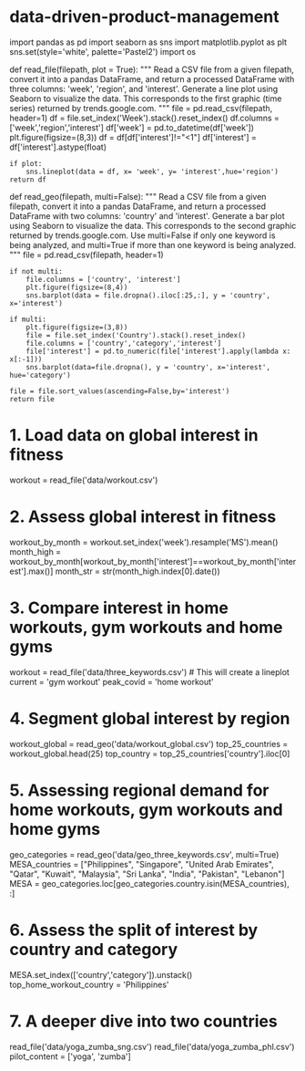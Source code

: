 # data-driven-product-management
import pandas as pd
import seaborn as sns
import matplotlib.pyplot as plt
sns.set(style='white', palette='Pastel2')
import os

def read_file(filepath, plot = True):
    """
    Read a CSV file from a given filepath, convert it into a pandas DataFrame,
    and return a processed DataFrame with three columns: 'week', 'region', and 'interest'. Generate a line plot using Seaborn to visualize the data. This corresponds to the first graphic (time series) returned by trends.google.com. 
    """
    file = pd.read_csv(filepath, header=1)
    df = file.set_index('Week').stack().reset_index()
    df.columns = ['week','region','interest']
    df['week'] = pd.to_datetime(df['week'])
    plt.figure(figsize=(8,3))
    df = df[df['interest']!="<1"]
    df['interest'] = df['interest'].astype(float)

    if plot:
        sns.lineplot(data = df, x= 'week', y= 'interest',hue='region')
    return df

def read_geo(filepath, multi=False):
    """
    Read a CSV file from a given filepath, convert it into a pandas DataFrame,
    and return a processed DataFrame with two columns: 'country' and 'interest'. Generate a bar plot using Seaborn to visualize the data. This corresponds to the second graphic returned by trends.google.com. Use multi=False if only one keyword is being analyzed, and multi=True if more than one keyword is being analyzed.
    """
    file = pd.read_csv(filepath, header=1)

    if not multi:
        file.columns = ['country', 'interest']
        plt.figure(figsize=(8,4))
        sns.barplot(data = file.dropna().iloc[:25,:], y = 'country', x='interest')

    if multi:
        plt.figure(figsize=(3,8))
        file = file.set_index('Country').stack().reset_index()
        file.columns = ['country','category','interest']
        file['interest'] = pd.to_numeric(file['interest'].apply(lambda x: x[:-1]))
        sns.barplot(data=file.dropna(), y = 'country', x='interest', hue='category')

    file = file.sort_values(ascending=False,by='interest')
    return file

# 1. Load data on global interest in fitness
workout = read_file('data/workout.csv')

# 2. Assess global interest in fitness
workout_by_month = workout.set_index('week').resample('MS').mean()
month_high = workout_by_month[workout_by_month['interest']==workout_by_month['interest'].max()]
month_str = str(month_high.index[0].date())

# 3. Compare interest in home workouts, gym workouts and home gyms
workout = read_file('data/three_keywords.csv') # This will create a lineplot
current = 'gym workout'
peak_covid = 'home workout'

# 4. Segment global interest by region
workout_global = read_geo('data/workout_global.csv')
top_25_countries = workout_global.head(25)
top_country = top_25_countries['country'].iloc[0]

# 5. Assessing regional demand for home workouts, gym workouts and home gyms
geo_categories = read_geo('data/geo_three_keywords.csv', multi=True)
MESA_countries = ["Philippines", "Singapore", "United Arab Emirates", "Qatar", "Kuwait", "Malaysia", "Sri Lanka", "India", "Pakistan", "Lebanon"]
MESA = geo_categories.loc[geo_categories.country.isin(MESA_countries), :]

# 6. Assess the split of interest by country and category
MESA.set_index(['country','category']).unstack()
top_home_workout_country = 'Philippines'

# 7. A deeper dive into two countries
read_file('data/yoga_zumba_sng.csv')
read_file('data/yoga_zumba_phl.csv')
pilot_content = ['yoga', 'zumba']
